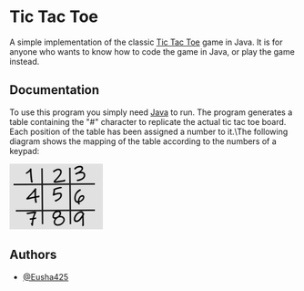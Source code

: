 # Tic Tac Toe

A simple implementation of the classic [Tic Tac Toe](https://en.wikipedia.org/wiki/Tic-tac-toe) game in Java. It is for anyone who wants to know how to code the game in Java, or play the game instead.

## Documentation

To use this program you simply need [Java](https://www.oracle.com/java/technologies/downloads/) to run. The program generates a table containing the "#" character to replicate the actual tic tac toe board. Each position of the table has been assigned a number to it.\The following diagram shows the mapping of the table according to the numbers of a keypad: 

![map picture](https://github.com/Eusha425/TicTacToe/blob/main/Table%20map.png)

## Authors

- [@Eusha425](https://github.com/Eusha425)
